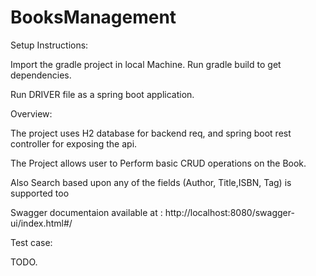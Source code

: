 # BooksManagement


Setup Instructions:

Import the gradle project in local Machine.
Run gradle build to get dependencies.

Run DRIVER file as a spring boot application.

Overview:

The project uses H2 database for backend req, and spring boot rest controller for exposing the api.

The Project allows user to Perform basic CRUD operations on the Book.

Also Search based upon any of the fields (Author, Title,ISBN, Tag) is supported too

Swagger documentaion available at :  http://localhost:8080/swagger-ui/index.html#/

Test case:

TODO.
